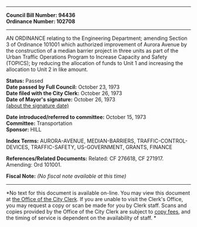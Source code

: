 * * * * *  
  
**Council Bill Number: [](#h0)[](#h2)94436**   
**Ordinance Number: 102708**  
  
* * * * *  
  
AN ORDINANCE relating to the Engineering Department; amending Section 3 of Ordinance 101001 which authorized improvement of Aurora Avenue by the construction of a median barrier project in three units as part of the Urban Traffic Operations Program to Increase Capacity and Safety (TOPICS); by reducing the allocation of funds to Unit 1 and increasing the allocation to Unit 2 in like amount.  
  
**Status:** Passed   
**Date passed by Full Council:** October 23, 1973   
**Date filed with the City Clerk:** October 26, 1973   
**Date of Mayor's signature:** October 26, 1973   
[(about the signature date)](/~public/approvaldate.htm)   
  
  
**Date introduced/referred to committee:** October 15, 1973   
**Committee:** Transportation   
**Sponsor:** HILL   
  
**Index Terms:** AURORA-AVENUE, MEDIAN-BARRIERS, TRAFFIC-CONTROL-DEVICES, TRAFFIC-SAFETY, US-GOVERNMENT, GRANTS, FINANCE  
  
**References/Related Documents:** Related: CF 276618, CF 271917. Amending: Ord 101001.  
  
**Fiscal Note:** *(No fiscal note available at this time)*  
  
* * * * *  
  
*No text for this document is available on-line. You may view this document at [the Office of the City Clerk](http://www.seattle.gov/leg/clerk/contactUs.htm). If you are unable to visit the Clerk's Office, you may request a copy or scan be made for you by Clerk staff. Scans and copies provided by the Office of the City Clerk are subject to [copy fees](http://clerk.seattle.gov/~public/clerkfees.htm), and the timing of service is dependent on the availability of staff. *  
  
  
